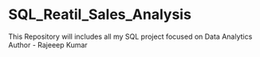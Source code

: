 # SQL_Reatil_Sales_Analysis
This Repository will includes all my SQL project focused on Data Analytics
<br> 
Author - Rajeeep Kumar
